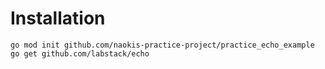 # Installation

```shell
go mod init github.com/naokis-practice-project/practice_echo_example
go get github.com/labstack/echo
```